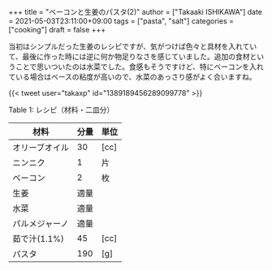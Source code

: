+++
title = "ベーコンと生姜のパスタ(2)"
author = ["Takaaki ISHIKAWA"]
date = 2021-05-03T23:11:00+09:00
tags = ["pasta", "salt"]
categories = ["cooking"]
draft = false
+++

当初はシンプルだった生姜のレシピですが、気がつけば色々と具材を入れていて、最後に作った時には逆に何か物足りなさを感じていました。追加の食材ということで思いついたのは水菜でした。食感もそうですけど、特にベーコンを入れている場合はベースの粘度が高いので、水菜のあっさり感がよく合いますね。  

{{< tweet user="takaxp" id="1389189456289099778" >}}  

<div class="table-caption">
  <span class="table-number">Table 1</span>:
  レシピ（材料・二皿分）
</div>

| 材料      | 分量 | 単位 |
|---------|----|----|
| オリーブオイル | 30  | [cc] |
| ニンニク  | 1   | 片   |
| ベーコン  | 2   | 枚   |
| 生姜      | 適量 |      |
| 水菜      | 適量 |      |
| パルメジャーノ | 適量 |      |
| 茹で汁(1.1%) | 45  | [cc] |
| パスタ    | 190 | [g]  |